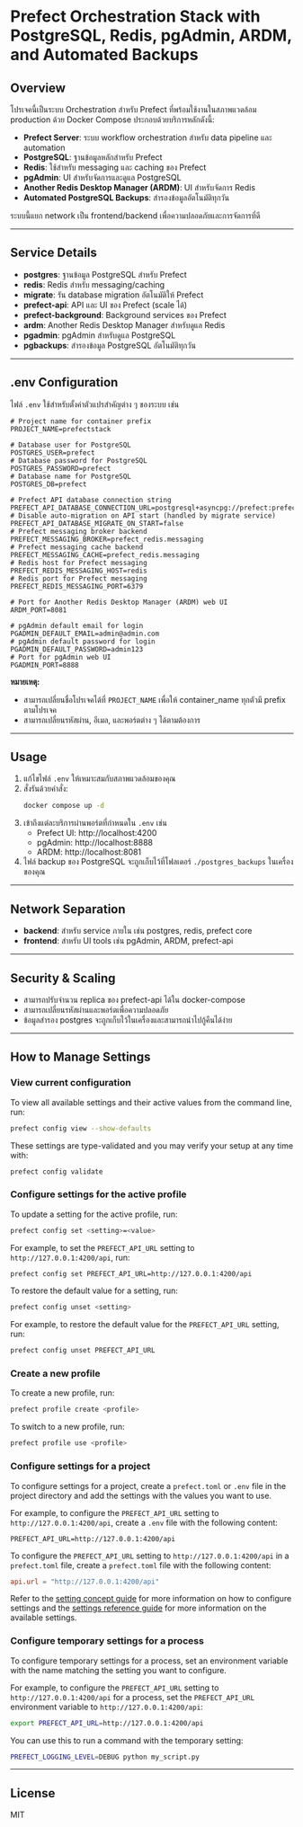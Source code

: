# Prefect Orchestration Stack with PostgreSQL, Redis, pgAdmin, ARDM, and Automated Backups

## Overview
โปรเจคนี้เป็นระบบ Orchestration สำหรับ Prefect ที่พร้อมใช้งานในสภาพแวดล้อม production ด้วย Docker Compose ประกอบด้วยบริการหลักดังนี้:

- **Prefect Server**: ระบบ workflow orchestration สำหรับ data pipeline และ automation
- **PostgreSQL**: ฐานข้อมูลหลักสำหรับ Prefect
- **Redis**: ใช้สำหรับ messaging และ caching ของ Prefect
- **pgAdmin**: UI สำหรับจัดการและดูแล PostgreSQL
- **Another Redis Desktop Manager (ARDM)**: UI สำหรับจัดการ Redis
- **Automated PostgreSQL Backups**: สำรองข้อมูลอัตโนมัติทุกวัน

ระบบนี้แยก network เป็น frontend/backend เพื่อความปลอดภัยและการจัดการที่ดี

---

## Service Details

- **postgres**: ฐานข้อมูล PostgreSQL สำหรับ Prefect
- **redis**: Redis สำหรับ messaging/caching
- **migrate**: รัน database migration อัตโนมัติให้ Prefect
- **prefect-api**: API และ UI ของ Prefect (scale ได้)
- **prefect-background**: Background services ของ Prefect
- **ardm**: Another Redis Desktop Manager สำหรับดูแล Redis
- **pgadmin**: pgAdmin สำหรับดูแล PostgreSQL
- **pgbackups**: สำรองข้อมูล PostgreSQL อัตโนมัติทุกวัน

---

## .env Configuration

ไฟล์ `.env` ใช้สำหรับตั้งค่าตัวแปรสำคัญต่าง ๆ ของระบบ เช่น

```
# Project name for container prefix
PROJECT_NAME=prefectstack

# Database user for PostgreSQL
POSTGRES_USER=prefect
# Database password for PostgreSQL
POSTGRES_PASSWORD=prefect
# Database name for PostgreSQL
POSTGRES_DB=prefect

# Prefect API database connection string
PREFECT_API_DATABASE_CONNECTION_URL=postgresql+asyncpg://prefect:prefect@postgres:5432/prefect
# Disable auto-migration on API start (handled by migrate service)
PREFECT_API_DATABASE_MIGRATE_ON_START=false
# Prefect messaging broker backend
PREFECT_MESSAGING_BROKER=prefect_redis.messaging
# Prefect messaging cache backend
PREFECT_MESSAGING_CACHE=prefect_redis.messaging
# Redis host for Prefect messaging
PREFECT_REDIS_MESSAGING_HOST=redis
# Redis port for Prefect messaging
PREFECT_REDIS_MESSAGING_PORT=6379

# Port for Another Redis Desktop Manager (ARDM) web UI
ARDM_PORT=8081

# pgAdmin default email for login
PGADMIN_DEFAULT_EMAIL=admin@admin.com
# pgAdmin default password for login
PGADMIN_DEFAULT_PASSWORD=admin123
# Port for pgAdmin web UI
PGADMIN_PORT=8888
```

**หมายเหตุ:**
- สามารถเปลี่ยนชื่อโปรเจคได้ที่ `PROJECT_NAME` เพื่อให้ container_name ทุกตัวมี prefix ตามโปรเจค
- สามารถเปลี่ยนรหัสผ่าน, อีเมล, และพอร์ตต่าง ๆ ได้ตามต้องการ

---

## Usage

1. แก้ไขไฟล์ `.env` ให้เหมาะสมกับสภาพแวดล้อมของคุณ
2. สั่งรันด้วยคำสั่ง:
   ```sh
   docker compose up -d
   ```
3. เข้าถึงแต่ละบริการผ่านพอร์ตที่กำหนดใน `.env` เช่น
   - Prefect UI: http://localhost:4200
   - pgAdmin: http://localhost:8888
   - ARDM: http://localhost:8081
4. ไฟล์ backup ของ PostgreSQL จะถูกเก็บไว้ที่โฟลเดอร์ `./postgres_backups` ในเครื่องของคุณ

---

## Network Separation
- **backend**: สำหรับ service ภายใน เช่น postgres, redis, prefect core
- **frontend**: สำหรับ UI tools เช่น pgAdmin, ARDM, prefect-api

---

## Security & Scaling
- สามารถปรับจำนวน replica ของ prefect-api ได้ใน docker-compose
- สามารถเปลี่ยนรหัสผ่านและพอร์ตเพื่อความปลอดภัย
- ข้อมูลสำรอง postgres จะถูกเก็บไว้ในเครื่องและสามารถนำไปกู้คืนได้ง่าย

---

## How to Manage Settings

### View current configuration
To view all available settings and their active values from the command line, run:

```sh
prefect config view --show-defaults
```
These settings are type-validated and you may verify your setup at any time with:

```sh
prefect config validate
```

### Configure settings for the active profile
To update a setting for the active profile, run:

```sh
prefect config set <setting>=<value>
```
For example, to set the `PREFECT_API_URL` setting to `http://127.0.0.1:4200/api`, run:

```sh
prefect config set PREFECT_API_URL=http://127.0.0.1:4200/api
```
To restore the default value for a setting, run:

```sh
prefect config unset <setting>
```
For example, to restore the default value for the `PREFECT_API_URL` setting, run:

```sh
prefect config unset PREFECT_API_URL
```

### Create a new profile
To create a new profile, run:

```sh
prefect profile create <profile>
```
To switch to a new profile, run:

```sh
prefect profile use <profile>
```

### Configure settings for a project
To configure settings for a project, create a `prefect.toml` or `.env` file in the project directory and add the settings with the values you want to use.

For example, to configure the `PREFECT_API_URL` setting to `http://127.0.0.1:4200/api`, create a `.env` file with the following content:

```env
PREFECT_API_URL=http://127.0.0.1:4200/api
```
To configure the `PREFECT_API_URL` setting to `http://127.0.0.1:4200/api` in a `prefect.toml` file, create a `prefect.toml` file with the following content:

```toml
api.url = "http://127.0.0.1:4200/api"
```
Refer to the [setting concept guide](https://docs.prefect.io/latest/concepts/settings/) for more information on how to configure settings and the [settings reference guide](https://docs.prefect.io/latest/reference/settings/) for more information on the available settings.

### Configure temporary settings for a process
To configure temporary settings for a process, set an environment variable with the name matching the setting you want to configure.

For example, to configure the `PREFECT_API_URL` setting to `http://127.0.0.1:4200/api` for a process, set the `PREFECT_API_URL` environment variable to `http://127.0.0.1:4200/api`:

```sh
export PREFECT_API_URL=http://127.0.0.1:4200/api
```
You can use this to run a command with the temporary setting:

```sh
PREFECT_LOGGING_LEVEL=DEBUG python my_script.py
```

---

## License
MIT

